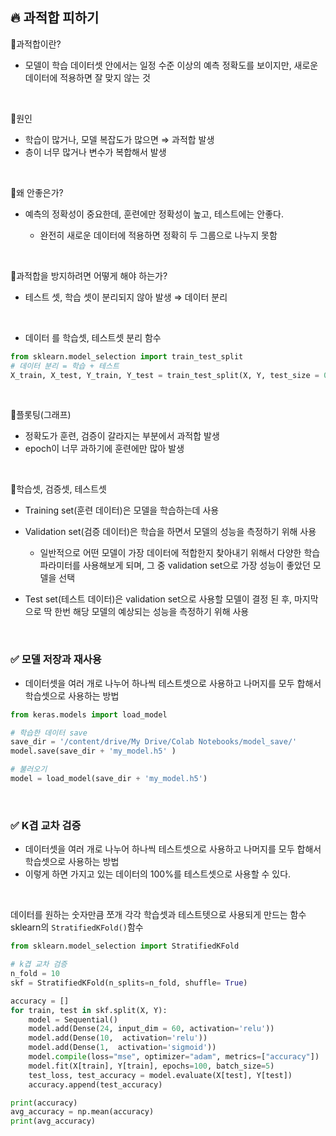 ## 🔥 과적합 피하기

🔸과적합이란?

- 모델이 학습 데이터셋 안에서는 일정 수준 이상의 예측 정확도를 보이지만, 새로운 데이터에 적용하면 잘 맞지 않는 것

<br>

🔸원인

- 학습이 많거나, 모델 복잡도가 많으면 ⇒ 과적합 발생
- 층이 너무 많거나 변수가 복합해서 발생

<br>

🔸왜 안좋은가?

- 예측의 정확성이 중요한데, 훈련에만 정확성이 높고, 테스트에는 안좋다.

  - 완전히 새로운 데이터에 적용하면 정확히 두 그룹으로 나누지 못함

<br>

🔸과적합을 방지하려면 어떻게 해야 하는가?

- 테스트 셋, 학습 셋이 분리되지 않아 발생 ⇒ 데이터 분리

<br>

- 데이터 를 학습셋, 테스트셋 분리 함수

```python
from sklearn.model_selection import train_test_split
# 데이터 분리 = 학습 + 테스트
X_train, X_test, Y_train, Y_test = train_test_split(X, Y, test_size = 0.3)
```

<br>

🔸플롯팅(그래프)

- 정확도가 훈련, 검증이 갈라지는 부분에서 과적합 발생
- epoch이 너무 과하기에 훈련에만 많아 발생

<br>

🔸학습셋, 검증셋, 테스트셋

- Training set(훈련 데이터)은 모델을 학습하는데 사용

- Validation set(검증 데이터)은 학습을 하면서 모델의 성능을 측정하기 위해 사용

  - 일반적으로 어떤 모델이 가장 데이터에 적합한지 찾아내기 위해서 다양한 학습 파라미터를 사용해보게 되며, 그 중 validation set으로 가장 성능이 좋았던 모델을 선택

- Test set(테스트 데이터)은 validation set으로 사용할 모델이 결정 된 후, 마지막으로 딱 한번 해당 모델의 예상되는 성능을 측정하기 위해 사용

<br>

### ✅ 모델 저장과 재사용

- 데이터셋을 여러 개로 나누어 하나씩 테스트셋으로 사용하고 나머지를 모두 합해서 학습셋으로 사용하는 방법

```python
from keras.models import load_model

# 학습한 데이터 save
save_dir = '/content/drive/My Drive/Colab Notebooks/model_save/'
model.save(save_dir + 'my_model.h5' )

# 불러오기
model = load_model(save_dir + 'my_model.h5')
```

<br>

### ✅ K겹 교차 검증

- 데이터셋을 여러 개로 나누어 하나씩 테스트셋으로 사용하고 나머지를 모두 합해서 학습셋으로 사용하는 방법
- 이렇게 하면 가지고 있는 데이터의 100%를 테스트셋으로 사용할 수 있다.

<br>

데이터를 원하는 숫자만큼 쪼개 각각 학습셋과 테스트텟으로 사용되게 만드는 함수 sklearn의 `StratifiedKFold()`함수

```python
from sklearn.model_selection import StratifiedKFold

# k겹 교차 검증
n_fold = 10
skf = StratifiedKFold(n_splits=n_fold, shuffle= True)

accuracy = []
for train, test in skf.split(X, Y):
    model = Sequential()
    model.add(Dense(24, input_dim = 60, activation='relu'))
    model.add(Dense(10,  activation='relu'))
    model.add(Dense(1,  activation='sigmoid'))
    model.compile(loss="mse", optimizer="adam", metrics=["accuracy"])
    model.fit(X[train], Y[train], epochs=100, batch_size=5)
    test_loss, test_accuracy = model.evaluate(X[test], Y[test])
    accuracy.append(test_accuracy)

print(accuracy)
avg_accuracy = np.mean(accuracy)
print(avg_accuracy)
```
